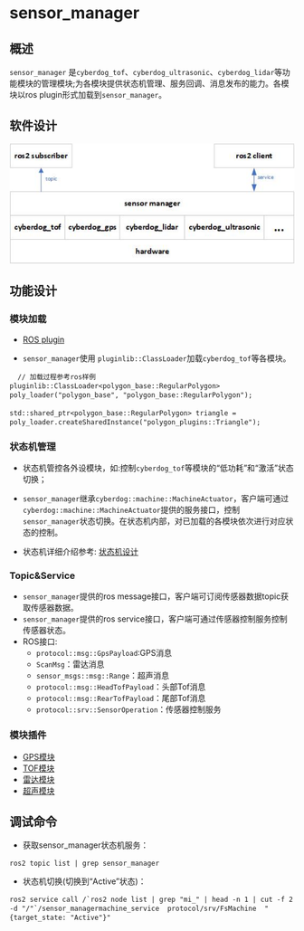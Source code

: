 # sensor_manager 

##  概述

``sensor_manager`` 是``cyberdog_tof``、``cyberdog_ultrasonic``、``cyberdog_lidar``等功能模块的管理模块;为各模块提供状态机管理、服务回调、消息发布的能力。各模块以ros plugin形式加载到``sensor_manager``。

##  软件设计

<center>

 ![avatar](./image/sensor_manager/sensor_manager.png)

</center>

##  功能设计

### 模块加载
- [ROS plugin](https://github.com/ros2/ros2_documentation/blob/galactic/source/Tutorials/Beginner-Client-Libraries/Pluginlib.rst)

- ``sensor_manager``使用 ``pluginlib::ClassLoader``加载``cyberdog_tof``等各模块。

```
  // 加载过程参考ros样例
pluginlib::ClassLoader<polygon_base::RegularPolygon> poly_loader("polygon_base", "polygon_base::RegularPolygon");

std::shared_ptr<polygon_base::RegularPolygon> triangle = poly_loader.createSharedInstance("polygon_plugins::Triangle"); 
```

### 状态机管理
- 状态机管控各外设模块，如:控制``cyberdog_tof``等模块的“低功耗”和“激活”状态切换；

- ``sensor_manager``继承``cyberdog::machine::MachineActuator``，客户端可通过``cyberdog::machine::MachineActuator``提供的服务接口，控制``sensor_manager``状态切换。在状态机内部，对已加载的各模块依次进行对应状态的控制。

- 状态机详细介绍参考: [状态机设计](/cn/cyberdog_machine_cn.md)

### Topic&Service

- ``sensor_manager``提供的ros message接口，客户端可订阅传感器数据topic获取传感器数据。
- ``sensor_manager``提供的ros service接口，客户端可通过传感器控制服务控制传感器状态。
- ROS接口: 
  - ``protocol::msg::GpsPayload``:GPS消息
  - ``ScanMsg``：雷达消息
  - ``sensor_msgs::msg::Range``：超声消息
  - ``protocol::msg::HeadTofPayload``：头部Tof消息
  - ``protocol::msg::RearTofPayload``：尾部Tof消息
  - ``protocol::srv::SensorOperation``：传感器控制服务

### 模块插件
- [GPS模块](/cn/cyberdog_gps_cn.md)
- [TOF模块](/cn/cyberdog_tof_cn.md)
- [雷达模块](/cn/cyberdog_lidar_cn.md)
- [超声模块](/cn/cyberdog_ultrasonic_cn.md)

## 调试命令
  - 获取sensor_manager状态机服务：
  ```
  ros2 topic list | grep sensor_manager
  ```

  - 状态机切换(切换到“Active”状态)：

  ```
  ros2 service call /`ros2 node list | grep "mi_" | head -n 1 | cut -f 2 -d "/"`/sensor_managermachine_service  protocol/srv/FsMachine  "{target_state: "Active"}"
  ```
